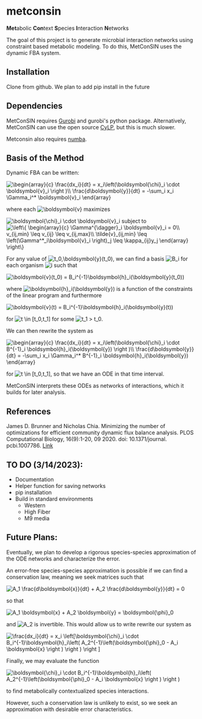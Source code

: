 # metconsin
**Met**abolic **Con**text **S**pecies **I**nteraction **N**etworks

The goal of this project is to generate microbial interaction networks using constraint based metabolic modeling. To do this, MetConSIN uses the dynamic FBA system. 

## Installation
Clone from github. We plan to add pip install in the future

## Dependencies
MetConSIN requires [Gurobi](https://www.gurobi.com/documentation/9.5/) and gurobi's python package. Alternatively, MetConSIN can use the open source [CyLP](http://mpy.github.io/CyLPdoc/index.html), but this is much slower.

Metconsin also requires [numba](https://numba.pydata.org/).

## Basis of the Method
Dynamic FBA can be written:

<img src="https://latex.codecogs.com/gif.latex?\begin{array}{c}&space;\frac{dx_i}{dt}&space;=&space;x_i\left(\boldsymbol{\chi}_i&space;\cdot&space;\boldsymbol{v}_i&space;\right&space;)\\&space;\frac{d\boldsymbol{y}}{dt}&space;=&space;-\sum_i&space;x_i&space;\Gamma_i^*&space;\boldsymbol{v}_i&space;\end{array}" title="\begin{array}{c} \frac{dx_i}{dt} = x_i\left(\boldsymbol{\chi}_i \cdot \boldsymbol{v}_i \right )\\ \frac{d\boldsymbol{y}}{dt} = -\sum_i x_i \Gamma_i^* \boldsymbol{v}_i \end{array}" />

where each <img src="https://latex.codecogs.com/gif.latex?\boldsymbol{v}" title="\boldsymbol{v}" /> maximizes

<img src="https://latex.codecogs.com/gif.latex?\boldsymbol{\chi}_i&space;\cdot&space;\boldsymbol{v}_i" title="\boldsymbol{\chi}_i \cdot \boldsymbol{v}_i" />
subject to 
<img src="https://latex.codecogs.com/gif.latex?\left\{&space;\begin{array}{c}&space;\Gamma^{\dagger}_i&space;\boldsymbol{v}_i&space;=&space;0\\&space;v_{ij,min}&space;\leq&space;v_{ij}&space;\leq&space;v_{ij,max}\\&space;\tilde{v}_{ij,min}&space;\leq&space;\left(\Gamma^*_i\boldsymbol{v}_i&space;\right)_j&space;\leq&space;\kappa_{ij}y_j&space;\end{array}&space;\right\}" title="\left\{ \begin{array}{c} \Gamma^{\dagger}_i \boldsymbol{v}_i = 0\\ v_{ij,min} \leq v_{ij} \leq v_{ij,max}\\ \tilde{v}_{ij,min} \leq \left(\Gamma^*_i\boldsymbol{v}_i \right)_j \leq \kappa_{ij}y_j \end{array} \right\}" />

For any value of <img src="https://latex.codecogs.com/gif.latex?t_0,\boldsymbol{y}(t_0)" title="t_0,\boldsymbol{y}(t_0)" />, we can find a basis <img src="https://latex.codecogs.com/gif.latex?B_i" title="B_i" /> for each organism <img src="https://latex.codecogs.com/gif.latex?i" title="i" /> such that 

<img src="https://latex.codecogs.com/gif.latex?\boldsymbol{v}(t_0)&space;=&space;B_i^{-1}\boldsymbol{h}_i(\boldsymbol{y}(t_0))" title="\boldsymbol{v}(t_0) = B_i^{-1}\boldsymbol{h}_i(\boldsymbol{y}(t_0))" />

where <img src="https://latex.codecogs.com/gif.latex?\boldsymbol{h}_i(\boldsymbol{y})" title="\boldsymbol{h}_i(\boldsymbol{y})" /> is a function of the constraints of the linear program and furthermore  

<img src="https://latex.codecogs.com/gif.latex?\boldsymbol{v}(t)&space;=&space;B_i^{-1}\boldsymbol{h}_i(\boldsymbol{y}(t))" title="\boldsymbol{v}(t) = B_i^{-1}\boldsymbol{h}_i(\boldsymbol{y}(t))" />

for <img src="https://latex.codecogs.com/gif.latex?t&space;\in&space;[t_0,t_1]" title="t \in [t_0,t_1]" /> for some <img src="https://latex.codecogs.com/gif.latex?t_1&space;>&space;t_0" title="t_1 > t_0" />.

We can then rewrite the system as 

<img src="https://latex.codecogs.com/gif.latex?\begin{array}{c}&space;\frac{dx_i}{dt}&space;=&space;x_i\left(\boldsymbol{\chi}_i&space;\cdot&space;B^{-1}_i&space;\boldsymbol{h}_i(\boldsymbol{y})&space;\right&space;)\\&space;\frac{d\boldsymbol{y}}{dt}&space;=&space;-\sum_i&space;x_i&space;\Gamma_i^*&space;B^{-1}_i&space;\boldsymbol{h}_i(\boldsymbol{y})&space;\end{array}" title="\begin{array}{c} \frac{dx_i}{dt} = x_i\left(\boldsymbol{\chi}_i \cdot B^{-1}_i \boldsymbol{h}_i(\boldsymbol{y}) \right )\\ \frac{d\boldsymbol{y}}{dt} = -\sum_i x_i \Gamma_i^* B^{-1}_i \boldsymbol{h}_i(\boldsymbol{y}) \end{array}" />

for <img src="https://latex.codecogs.com/gif.latex?t&space;\in&space;[t_0,t_1]" title="t \in [t_0,t_1]" />, so that we have an ODE in that time interval.

MetConSIN interprets these ODEs as networks of interactions, which it builds for later analysis.

## References
James D. Brunner and Nicholas Chia. Minimizing the number of optimizations for efficient community dynamic flux balance analysis. PLOS Computational Biology, 16(9):1-20, 09 2020. doi: 10.1371/journal.  pcbi.1007786. [Link](https://journals.plos.org/ploscompbiol/article?id=10.1371/journal.pcbi.1007786)

## TO DO (3/14/2023):

* Documentation
* Helper function for saving networks
* pip installation
* Build in standard environments
    - Western
    - High Fiber
    - M9 media


## Future Plans:

Eventually, we plan to develop a rigorous species-species approximation of the ODE networks and characterize the error. 

An error-free species-species approximation is possible if we can find a conservation law, meaning we seek matrices such that 

<img src="https://latex.codecogs.com/gif.latex?A_1&space;\frac{d\boldsymbol{x}}{dt}&space;&plus;&space;A_2&space;\frac{d\boldsymbol{y}}{dt}&space;=&space;0" title="A_1 \frac{d\boldsymbol{x}}{dt} + A_2 \frac{d\boldsymbol{y}}{dt} = 0" />

so that 

<img src="https://latex.codecogs.com/gif.latex?A_1&space;\boldsymbol{x}&space;&plus;&space;A_2&space;\boldsymbol{y}&space;=&space;\boldsymbol{\phi}_0" title="A_1 \boldsymbol{x} + A_2 \boldsymbol{y} = \boldsymbol{\phi}_0" />

and <img src="https://latex.codecogs.com/gif.latex?A_2" title="A_2" /> is invertible. This would allow us to write rewrite our system as 

<img src="https://latex.codecogs.com/gif.latex?\frac{dx_i}{dt}&space;=&space;x_i&space;\left[\boldsymbol{\chi}_i&space;\cdot&space;B_i^{-1}\boldsymbol{h}_i\left(&space;A_2^{-1}\left(\boldsymbol{\phi}_0&space;-&space;A_i&space;\boldsymbol{x}&space;\right&space;)&space;\right&space;)&space;\right&space;]" title="\frac{dx_i}{dt} = x_i \left[\boldsymbol{\chi}_i \cdot B_i^{-1}\boldsymbol{h}_i\left( A_2^{-1}\left(\boldsymbol{\phi}_0 - A_i \boldsymbol{x} \right ) \right ) \right ]" />

Finally, we may evaluate the function 

<img src="https://latex.codecogs.com/gif.latex?\boldsymbol{\chi}_i&space;\cdot&space;B_i^{-1}\boldsymbol{h}_i\left(&space;A_2^{-1}\left(\boldsymbol{\phi}_0&space;-&space;A_i&space;\boldsymbol{x}&space;\right&space;)&space;\right&space;)" title="\boldsymbol{\chi}_i \cdot B_i^{-1}\boldsymbol{h}_i\left( A_2^{-1}\left(\boldsymbol{\phi}_0 - A_i \boldsymbol{x} \right ) \right )" />

to find metabolically contextualized species interactions. 

However, such a conservation law is unlikely to exist, so we seek an approximation with desirable error characteristics.